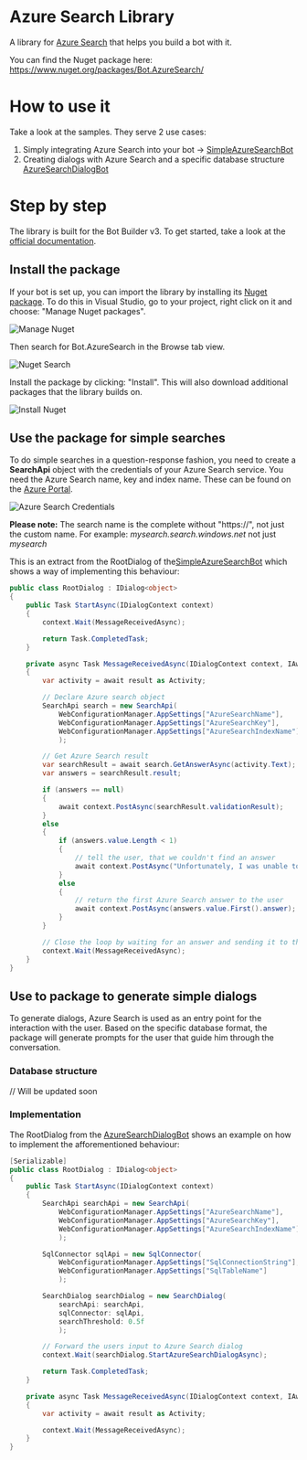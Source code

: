 # Azure Search Library
A library for [Azure Search](https://docs.microsoft.com/en-us/azure/search/) that helps you build a bot with it.

You can find the Nuget package here: https://www.nuget.org/packages/Bot.AzureSearch/

# How to use it
Take a look at the samples. They serve 2 use cases: 
1. Simply integrating Azure Search into your bot -> [SimpleAzureSearchBot](https://github.com/starlord-daniel/AzureSearchLibrary/tree/master/SimpleAzureSearchBot)
2. Creating dialogs with Azure Search and a specific database structure [AzureSearchDialogBot](https://github.com/starlord-daniel/AzureSearchLibrary/tree/master/AzureSearchDialogBot)

# Step by step
The library is built for the Bot Builder v3. To get started, take a look at the [official documentation](https://docs.microsoft.com/en-us/azure/bot-service/dotnet/bot-builder-dotnet-quickstart).

## Install the package

If your bot is set up, you can import the library by installing its [Nuget package](https://www.nuget.org/packages/Bot.AzureSearch/). To do this in Visual Studio, go to your project, right click on it and choose: "Manage Nuget packages".

![Manage Nuget](images/StepByStep/ManageNuget.png)

Then search for Bot.AzureSearch in the Browse tab view. 

![Nuget Search](images/StepByStep/NugetSearch.png)

Install the package by clicking: "Install". This will also download additional packages that the library builds on.

![Install Nuget](images/StepByStep/InstallNuget.png)

## Use the package for simple searches

To do simple searches in a question-response fashion, you need to create a **SearchApi** object with the credentials of your Azure Search service. You need the Azure Search name, key and index name. These can be found on the [Azure Portal](https://portal.azure.com). 

![Azure Search Credentials](images/AzurePortal/AzureSearchCredentials.png)

**Please note:** The search name is the complete  without "https://", not just the custom name. For example: *mysearch.search.windows.net* not just *mysearch*

This is an extract from the RootDialog of the[SimpleAzureSearchBot](https://github.com/starlord-daniel/AzureSearchLibrary/tree/master/SimpleAzureSearchBot) which shows a way of implementing this behaviour: 

```csharp
public class RootDialog : IDialog<object>
{
    public Task StartAsync(IDialogContext context)
    {
        context.Wait(MessageReceivedAsync);

        return Task.CompletedTask;
    }

    private async Task MessageReceivedAsync(IDialogContext context, IAwaitable<object> result)
    {
        var activity = await result as Activity;

        // Declare Azure search object
        SearchApi search = new SearchApi(
            WebConfigurationManager.AppSettings["AzureSearchName"],
            WebConfigurationManager.AppSettings["AzureSearchKey"],
            WebConfigurationManager.AppSettings["AzureSearchIndexName"]
            );

        // Get Azure Search result
        var searchResult = await search.GetAnswerAsync(activity.Text);
        var answers = searchResult.result;

        if (answers == null)
        {
            await context.PostAsync(searchResult.validationResult);
        }
        else
        {
            if (answers.value.Length < 1)
            {
                // tell the user, that we couldn't find an answer
                await context.PostAsync("Unfortunately, I was unable to find an answer for your question. Please try again, by asking another one.");
            }
            else
            {
                // return the first Azure Search answer to the user
                await context.PostAsync(answers.value.First().answer);
            }
        }

        // Close the loop by waiting for an answer and sending it to the MessageReceivedAsync method
        context.Wait(MessageReceivedAsync);
    }
}
```

## Use to package to generate simple dialogs
To generate dialogs, Azure Search is used as an entry point for the interaction with the user. Based on the specific database format, the package will generate prompts for the user that guide him through the conversation.

### Database structure

// Will be updated soon

### Implementation

The RootDialog from the [AzureSearchDialogBot](https://github.com/starlord-daniel/AzureSearchLibrary/tree/master/AzureSearchDialogBot) shows an example on how to implement the afforementioned behaviour:

```csharp
[Serializable]
public class RootDialog : IDialog<object>
{
    public Task StartAsync(IDialogContext context)
    {
        SearchApi searchApi = new SearchApi(
            WebConfigurationManager.AppSettings["AzureSearchName"],
            WebConfigurationManager.AppSettings["AzureSearchKey"],
            WebConfigurationManager.AppSettings["AzureSearchIndexName"]
            );

        SqlConnector sqlApi = new SqlConnector(
            WebConfigurationManager.AppSettings["SqlConnectionString"],
            WebConfigurationManager.AppSettings["SqlTableName"]
            );

        SearchDialog searchDialog = new SearchDialog(
            searchApi: searchApi, 
            sqlConnector: sqlApi, 
            searchThreshold: 0.5f
            );

        // Forward the users input to Azure Search dialog
        context.Wait(searchDialog.StartAzureSearchDialogAsync);

        return Task.CompletedTask;
    }

    private async Task MessageReceivedAsync(IDialogContext context, IAwaitable<object> result)
    {
        var activity = await result as Activity;

        context.Wait(MessageReceivedAsync);
    }
}
``` 
